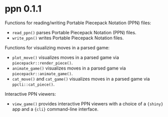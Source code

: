 ppn 0.1.1
=========

Functions for reading/writing Portable Piecepack Notation (PPN) files:

* `read_ppn()` parses Portable Piecepack Notation (PPN) files.
* `write_ppn()` writes Portable Piecepack Notation files.

Functions for visualizing moves in a parsed game:

* `plot_move()` visualizes moves in a parsed game via `piecepackr::render_piece()`.
* `animate_game()` visualizes moves in a parsed game via `piecepackr::animate_game()`.
* `cat_move()` and `cat_game()` visualizes moves in a parsed game via `ppcli::cat_piece()`.

Interactive PPN viewers:

* `view_game()` provides interactive PPN viewers with a choice of a `{shiny}` app and a `{cli}` command-line interface.
